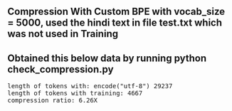 ## Compression With Custom BPE with vocab_size = 5000, used the hindi text in file test.txt which was not used in Training

## Obtained this below data by running python check_compression.py

<pre>
length of tokens with: encode("utf-8") 29237
length of tokens with training: 4667
compression ratio: 6.26X
</pre>
